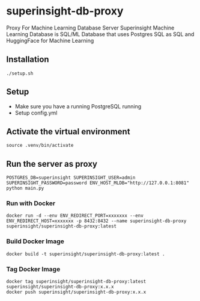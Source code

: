 # superinsight-db-proxy
Proxy For Machine Learning Database Server
Superinsight Machine Learning Database is SQL/ML Database that uses Postgres SQL as SQL and HuggingFace for Machine Learning

## Installation
```
./setup.sh
```

## Setup
- Make sure you have a running PostgreSQL running
- Setup config.yml 

## Activate the virtual environment
```
source .venv/bin/activate
```

## Run the server as proxy
```
POSTGRES_DB=superinsight SUPERINSIGHT_USER=admin SUPERINSIGHT_PASSWORD=password ENV_HOST_MLDB="http://127.0.0.1:8081" python main.py
```

### Run with Docker
```
docker run -d --env ENV_REDIRECT_PORT=xxxxxxx --env ENV_REDIRECT_HOST=xxxxxxx -p 8432:8432 --name superinsight-db-proxy superinsight/superinsight-db-proxy:latest
```

### Build Docker Image
```
docker build -t superinsight/superinsight-db-proxy:latest .
```

### Tag Docker Image
```
docker tag superinsight/superinsight-db-proxy:latest superinsight/superinsight-db-proxy:x.x.x
docker push superinsight/superinsight-db-proxy:x.x.x
```